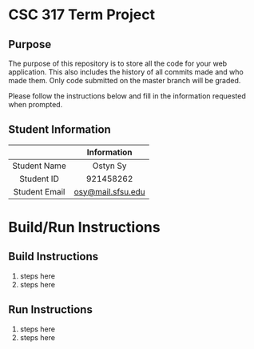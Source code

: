 # CSC 317 Term Project

## Purpose

The purpose of this repository is to store all the code for your web application. This also includes the history of all commits made and who made them. Only code submitted on the master branch will be graded.

Please follow the instructions below and fill in the information requested when prompted.

## Student Information

|               | Information   |
|:-------------:|:-------------:|
| Student Name  | Ostyn Sy      |
| Student ID    | 921458262     |
| Student Email | osy@mail.sfsu.edu    |



# Build/Run Instructions

## Build Instructions
1. steps here
2. steps here

## Run Instructions
1. steps here
2. steps here 
